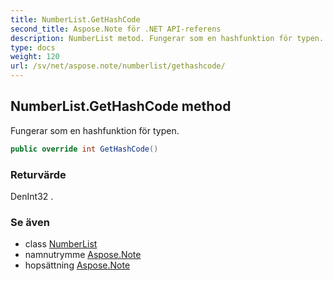 ```yaml
---
title: NumberList.GetHashCode
second_title: Aspose.Note för .NET API-referens
description: NumberList metod. Fungerar som en hashfunktion för typen.
type: docs
weight: 120
url: /sv/net/aspose.note/numberlist/gethashcode/
---
```

## NumberList.GetHashCode method

Fungerar som en hashfunktion för typen.

```csharp
public override int GetHashCode()
```

### Returvärde

DenInt32 .

### Se även

* class [NumberList](../)
* namnutrymme [Aspose.Note](../../numberlist/)
* hopsättning [Aspose.Note](../../../)


